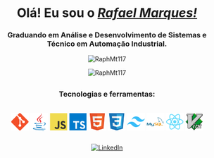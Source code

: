 <div align="center"> 

<div align="center">  
    <h1>Olá! Eu sou o <a href="https://www.linkedin.com/in/rafael-marques-e-torres/"><i>Rafael Marques!</i></a></h1>
</div>

### Graduando em Análise e Desenvolvimento de Sistemas e Técnico em Automação Industrial.

<p><img src="https://github-readme-stats.vercel.app/api?username=RaphMt117&show_icons=true&bg_color=00000000" alt="RaphMt117"/></p>

<p><img src="https://github-readme-stats.vercel.app/api/top-langs?username=RaphMt117&show_icons=true&locale=en&layout=compact&bg_color=00000000" alt="RaphMt117"/></p>

</div>

##

<div align="center"> 
 
### Tecnologias e ferramentas:

<div style= "display: inline_block"><br/>
<img align="center" alt="Git" rel="stylesheet" src="https://github.com/devicons/devicon/blob/master/icons/git/git-original.svg" width="40" height="40">
<img align="center" alt="Java" rel="stylesheet" src="https://github.com/devicons/devicon/blob/master/icons/java/java-original.svg" width="40" height="40">
<img align="center" alt="JavaScript" rel="stylesheet" src="https://github.com/devicons/devicon/blob/master/icons/javascript/javascript-original.svg" width="40" height="40">
<img align="center" alt="TypeScript" rel="stylesheet" src="https://github.com/devicons/devicon/blob/master/icons/typescript/typescript-original.svg" width="40" height="40">
<img align="center" alt="HTML 5" rel="stylesheet" src="https://github.com/devicons/devicon/blob/master/icons/html5/html5-original.svg" width="40" height="40">
<img align="center" alt="CSS 3" rel="stylesheet" src="https://github.com/devicons/devicon/blob/master/icons/css3/css3-original.svg" width="40" height="40">
<img align="center" alt="TailwindCSS" rel="stylesheet" src="https://github.com/devicons/devicon/blob/master/icons/tailwindcss/tailwindcss-plain.svg" width="40" height="40">
<img align="center" alt="MySQL" rel="stylesheet" src="https://github.com/devicons/devicon/blob/master/icons/mysql/mysql-original-wordmark.svg" width="40" height="40">
<img align="center" alt="React" rel="stylesheet" src="https://github.com/devicons/devicon/blob/master/icons/react/react-original.svg" width="40" height="40">
<img align="center" alt="Vim" rel="stylesheet" src="https://github.com/devicons/devicon/blob/master/icons/vim/vim-original.svg" width="40" height="40">

</div>
</div>

##


<div align="center"> 
 
[![LinkedIn](https://img.shields.io/badge/LinkedIn-0077B5?style=for-the-badge&logo=linkedin&logoColor=white)](https://www.linkedin.com/in/rafael-marques-e-torres/) 

<!--  ![Snake animation](https://github.com/RaphMt117/RaphMt117/blob/output/github-contribution-grid-snake.svg)   -->

</div>

<!--
**RaphMt117/RaphMt117** is a ✨ _special_ ✨ repository because its `README.md` (this file) appears on your GitHub profile.

Here are some ideas to get you started:

- 🔭 I’m currently working on ...
- 🌱 I’m currently learning ...
- 👯 I’m looking to collaborate on ...
- 🤔 I’m looking for help with ...
- 💬 Ask me about ...
- 📫 How to reach me: ...
- 😄 Pronouns: ...
- ⚡ Fun fact: ...
-->
